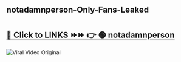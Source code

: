 
 ## notadamnperson-Only-Fans-Leaked

# <h2><a href="https://clipsfans.com/notadamnperson&ref=git">🔗 Click to LINKS ⏩⏩ 👉 🟢 notadamnperson </a></h2>

<a href="https://clipsfans.com/notadamnperson&ref=git" rel="nofollow" data-target="animated-image.originalLink"><img src="https://i.ibb.co.com/xMMVF88/686577567.gif" alt="Viral Video Original" style="max-width: 100%; display: inline-block;" data-target="animated-image.originalImage"></a>
